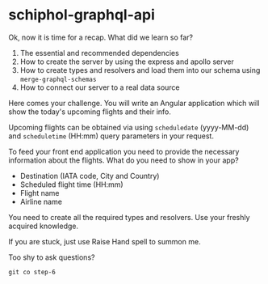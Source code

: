 # schiphol-graphql-api
Ok, now it is time for a recap. What did we learn so far?

1. The essential and recommended dependencies
2. How to create the server by using the express and apollo server
3. How to create types and resolvers and load them into our schema
using `merge-graphql-schemas`
4. How to connect our server to a real data source

Here comes your challenge. You will write an Angular application which
will show the today's upcoming flights and their info.

Upcoming flights can be obtained via using `scheduledate` (yyyy-MM-dd) and
`scheduletime` (HH:mm) query parameters in your request.

To feed your front end application you need to provide the necessary information
about the flights. What do you need to show in your app?

* Destination (IATA code, City and Country)
* Scheduled flight time (HH:mm)
* Flight name
* Airline name

You need to create all the required types and resolvers. Use 
your freshly acquired knowledge. 

If you are stuck, just use Raise Hand spell to summon me.

Too shy to ask questions? 

`git co step-6` 
